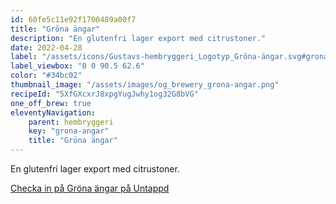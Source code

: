 ```yaml
---
id: 60fe5c11e92f1700489a00f7
title: "Gröna ängar"
description: "En glutenfri lager export med citrustoner."
date: 2022-04-28
label: "/assets/icons/Gustavs-hembryggeri_Logotyp_Gröna-ängar.svg#grona-angar"
label_viewbox: "0 0 90.5 62.6"
color: "#34bc02"
thumbnail_image: "/assets/images/og_brewery_grona-angar.png"
recipeId: "5XfGXcxrJ8xpgYugJwhy1og32G8bVG"
one_off_brew: true
eleventyNavigation:
    parent: hembryggeri
    key: "grona-angar"
    title: "Gröna ängar"
---
```


En glutenfri lager export med citrustoner.

[Checka in på Gröna ängar på Untappd](https://untappd.com/b/gustavs-hembryggeri-grona-angar/4886981)


